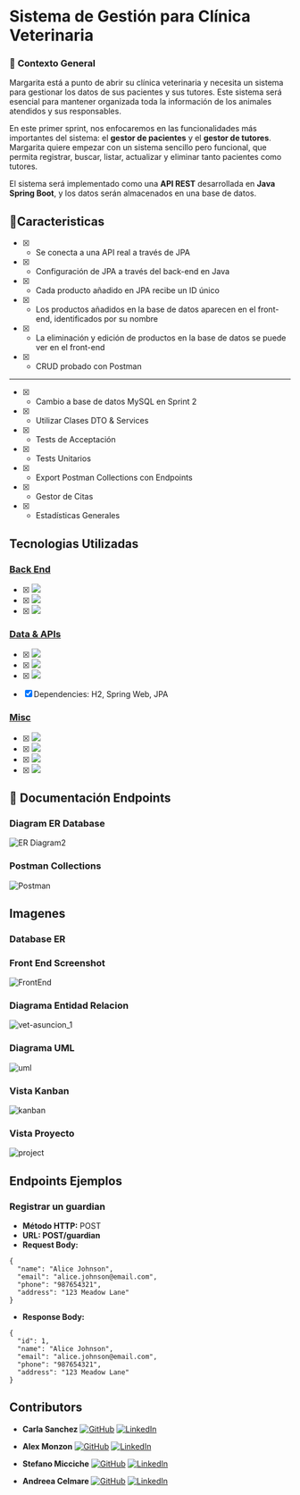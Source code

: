 # Sistema de Gestión para Clínica Veterinaria

### 🏁 **Contexto General**

Margarita está a punto de abrir su clínica veterinaria y necesita un sistema para gestionar los datos de sus pacientes y sus tutores. Este sistema será esencial para mantener organizada toda la información de los animales atendidos y sus responsables.

En este primer sprint, nos enfocaremos en las funcionalidades más importantes del sistema: el **gestor de pacientes** y el **gestor de tutores**. Margarita quiere empezar con un sistema sencillo pero funcional, que permita registrar, buscar, listar, actualizar y eliminar tanto pacientes como tutores.

El sistema será implementado como una **API REST** desarrollada en **Java Spring Boot**, y los datos serán almacenados en una base de datos.


## 📍Caracteristicas
- [x] - Se conecta a una API real a través de JPA
- [x] - Configuración de JPA a través del back-end en Java
- [x] - Cada producto añadido en JPA recibe un ID único
- [x] - Los productos añadidos en la base de datos aparecen en el front-end, identificados por su nombre
- [x] - La eliminación y edición de productos en la base de datos se puede ver en el front-end
- [x] - CRUD probado con Postman
-------------------------------------------------
- [x] - Cambio a base de datos MySQL en Sprint 2
- [x] - Utilizar Clases DTO & Services
- [x] - Tests de Acceptación
- [x] - Tests Unitarios
- [x] - Export Postman Collections con Endpoints
- [x] - Gestor de Citas
- [x] - Estadísticas Generales
      

## Tecnologias Utilizadas


### <ins>Back End</ins>
- [x] <img src="https://img.shields.io/badge/Intellij Idea-000?logo=intellij-idea&style=for-the-badge"/> 

- [x] <img src= "https://img.shields.io/badge/Java-ED8B00?style=for-the-badge&logo=openjdk&logoColor=white"/>

- [x] <img src= "https://badgen.net/badge/icon/maven?icon=maven&label"/>


### <ins>Data & APIs</ins>

- [x] <img src= "https://img.shields.io/badge/spring-%236DB33F.svg?style=for-the-badge&logo=spring&logoColor=white"/>

- [x] <img src= "https://img.shields.io/badge/mysql-4479A1.svg?style=for-the-badge&logo=mysql&logoColor=white"/>

- [x] <img src= "https://img.shields.io/badge/Postman-FF6C37?style=for-the-badge&logo=postman&logoColor=white"/>

- [x] Dependencies: H2, Spring Web, JPA


### <ins>Misc</ins>

- [x] <img src="https://img.shields.io/badge/git-%23F05033.svg?style=for-the-badge&logo=git&logoColor=white"/>

- [x] <img src= "https://img.shields.io/badge/github-%23121011.svg?&style=for-the-badge&logo=github&logoColor=white"/>

- [x] <img src= "https://shields.io/badge/simple__diarizer-Trello-blue?logo=Trello&style=flat"/>

- [x] <img src= "https://img.shields.io/badge/Lucid-282C33?logo=lucid&logoColor=fff&style=for-the-badge"/>


## 🌈 Documentación Endpoints

### Diagram ER Database
![ER Diagram2](https://github.com/aSACo-FactoriaF5/ClinicaVeterinaria_Asuncion/blob/main/Images/ER%20Diagram2.png)

### Postman Collections
![Postman](https://github.com/aSACo-FactoriaF5/ClinicaVeterinaria_Asuncion/blob/main/Images/Postman%20Collections.png)


## Imagenes

### Database ER


### Front End Screenshot
![FrontEnd](https://github.com/aSACo-FactoriaF5/ClinicaVeterinaria_Asuncion/blob/main/Images/Inicio%20Frontend.png)


### **Diagrama Entidad Relacion**
![vet-asuncion_1](https://github.com/user-attachments/assets/29b1ca2f-803b-47ad-abe8-beab43e00b93)

### **Diagrama UML**
![uml](https://github.com/aSACo-FactoriaF5/ClinicaVeterinaria_Asuncion/blob/main/Images/UML%20Vet%20Clinic.drawio.png)


### **Vista Kanban**
![kanban](https://github.com/aSACo-FactoriaF5/ClinicaVeterinaria_Asuncion/blob/main/Images/Kanban%20View.png)


### **Vista Proyecto**
![project](https://github.com/aSACo-FactoriaF5/ClinicaVeterinaria_Asuncion/blob/main/Images/Project%20View.png)


## Endpoints Ejemplos

### **Registrar un guardian**

- **Método HTTP:** POST
- **URL: POST/guardian**
- **Request Body:**

```
{
  "name": "Alice Johnson",
  "email": "alice.johnson@email.com",
  "phone": "987654321",
  "address": "123 Meadow Lane"
}

```
- **Response Body:**

```
{
  "id": 1,
  "name": "Alice Johnson",
  "email": "alice.johnson@email.com",
  "phone": "987654321",
  "address": "123 Meadow Lane"
}

```
  

## Contributors
- **Carla Sanchez**
  [<img src="https://img.shields.io/badge/github-%23121011.svg?&style=for-the-badge&logo=github&logoColor=white" alt="GitHub" />](https://github.com/Carlassanchez24)
  [<img src="https://img.shields.io/badge/LinkedIn-0077B5?style=for-the-badge&logo=linkedin&logoColor=white" alt="LinkedIn" />](https://www.linkedin.com/in/carla-sanchez24/)
  
- **Alex Monzon**
  [<img src="https://img.shields.io/badge/github-%23121011.svg?&style=for-the-badge&logo=github&logoColor=white" alt="GitHub" />](https://github.com/AlexMonzdev)
  [<img src="https://img.shields.io/badge/LinkedIn-0077B5?style=for-the-badge&logo=linkedin&logoColor=white" alt="LinkedIn" />](https://www.linkedin.com/in/alexmonzon/)
  
- **Stefano Micciche**
  [<img src="https://img.shields.io/badge/github-%23121011.svg?&style=for-the-badge&logo=github&logoColor=white" alt="GitHub" />](https://github.com/StefanoMicciche)
[<img src="https://img.shields.io/badge/LinkedIn-0077B5?style=for-the-badge&logo=linkedin&logoColor=white" alt="LinkedIn" />](https://www.linkedin.com/in/stefano-micciche-48949021b/)

- **Andreea Celmare**
  [<img src="https://img.shields.io/badge/github-%23121011.svg?&style=for-the-badge&logo=github&logoColor=white" alt="GitHub" />](https://github.com/andreeaclmr) [<img src="https://img.shields.io/badge/LinkedIn-0077B5?style=for-the-badge&logo=linkedin&logoColor=white" alt="LinkedIn" />](https://www.linkedin.com/in/andreea-alina-celmare/)
